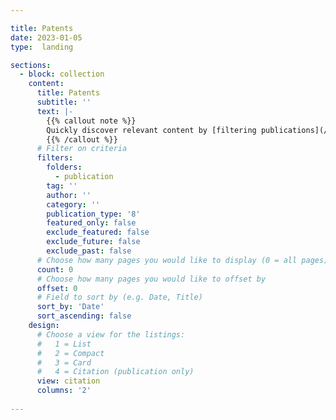 ```yaml
---

title: Patents
date: 2023-01-05
type:  landing

sections:
  - block: collection
    content:
      title: Patents
      subtitle: ''
      text: |-
        {{% callout note %}}
        Quickly discover relevant content by [filtering publications](/publication/).
        {{% /callout %}}
      # Filter on criteria
      filters:
        folders:
          - publication
        tag: ''
        author: ''
        category: ''
        publication_type: '8'
        featured_only: false
        exclude_featured: false
        exclude_future: false
        exclude_past: false
      # Choose how many pages you would like to display (0 = all pages)
      count: 0
      # Choose how many pages you would like to offset by
      offset: 0
      # Field to sort by (e.g. Date, Title)
      sort_by: 'Date'
      sort_ascending: false
    design:
      # Choose a view for the listings:
      #   1 = List
      #   2 = Compact
      #   3 = Card
      #   4 = Citation (publication only)
      view: citation
      columns: '2'
      
---
```


